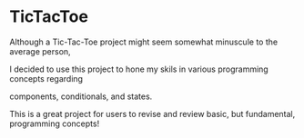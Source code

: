 # TicTacToe

Although a Tic-Tac-Toe project might seem somewhat minuscule to the average person,

I decided to use this project to hone my skils in various programming concepts regarding 

components, conditionals, and states. 

This is a great project for users to revise and review basic, but fundamental, programming concepts!
